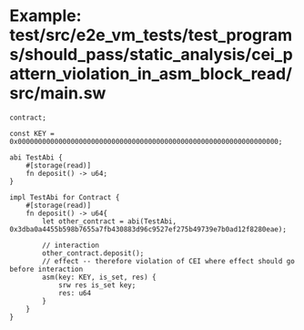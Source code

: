 # Example: test/src/e2e_vm_tests/test_programs/should_pass/static_analysis/cei_pattern_violation_in_asm_block_read/src/main.sw

```sway
contract;

const KEY = 0x0000000000000000000000000000000000000000000000000000000000000000;

abi TestAbi {
    #[storage(read)]
    fn deposit() -> u64;
}

impl TestAbi for Contract {
    #[storage(read)]
    fn deposit() -> u64{
        let other_contract = abi(TestAbi, 0x3dba0a4455b598b7655a7fb430883d96c9527ef275b49739e7b0ad12f8280eae);

        // interaction
        other_contract.deposit();
        // effect -- therefore violation of CEI where effect should go before interaction
        asm(key: KEY, is_set, res) {
            srw res is_set key;
            res: u64
        }
    }
}

```
